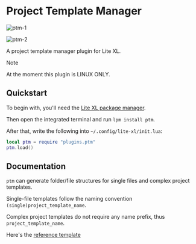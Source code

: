 # Project Template Manager

![ptm-1](https://github.com/user-attachments/assets/9526106f-0a50-455a-ac15-0f6b2c9f6b45)

![ptm-2](https://github.com/user-attachments/assets/34b26daa-e4e5-4332-a8aa-9ebdeaf8c1a8)

A project template manager plugin for Lite XL.

> [!NOTE]
> At the moment this plugin is LINUX ONLY.

## Quickstart

To begin with, you'll need the [Lite XL package manager](https://github.com/lite-xl/lite-xl-plugin-manager?tab=readme-ov-file#installing).

Then open the integrated terminal and run `lpm install ptm`.

After that, write the following into `~/.config/lite-xl/init.lua`:

```lua
local ptm = require "plugins.ptm"
ptm.load()
```

## Documentation

`ptm` can generate folder/file structures for single files and complex project templates.

Single-file templates follow the naming convention `(single)project_template_name`.

Complex project templates do not require any name prefix, thus `project_template_name`.

Here's the [reference template](https://github.com/PerilousBooklet/lite-xl-ptm/blob/main/templates/example.lua)
